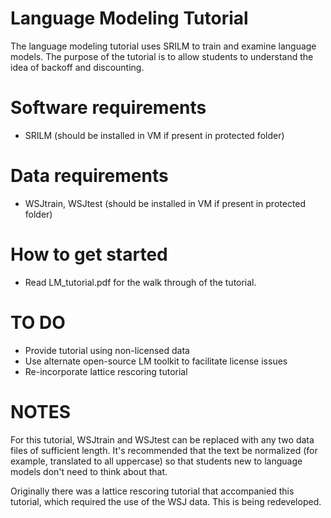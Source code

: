 # Language Modeling Tutorial

The language modeling tutorial uses SRILM to train and examine language models.  The purpose of the tutorial is to allow students to understand the idea of backoff and discounting.

Software requirements
=====================
* SRILM (should be installed in VM if present in protected folder)

Data requirements
=================
* WSJtrain, WSJtest (should be installed in VM if present in protected folder)

How to get started
==================
* Read LM_tutorial.pdf for the walk through of the tutorial.

TO DO
=====
* Provide tutorial using non-licensed data
* Use alternate open-source LM toolkit to facilitate license issues
* Re-incorporate lattice rescoring tutorial

NOTES 
===== 
For this tutorial, WSJtrain and WSJtest can be replaced with any two
data files of sufficient length.  It's recommended that the text be
normalized (for example, translated to all uppercase) so that students
new to language models don't need to think about that.  

Originally there was a lattice rescoring tutorial that accompanied
this tutorial, which required the use of the WSJ data.  This is being
redeveloped.

